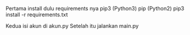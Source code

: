 Pertama install dulu requirements nya
pip3 (Python3)
pip  (Python2)
pip3 install -r requirements.txt

Kedua isi akun di akun.py
Setelah itu jalankan main.py